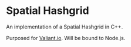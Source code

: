 # Spatial Hashgrid

An implementation of a Spatial Hashgrid in C++.

Purposed for [Valiant.io](https://github.com/Altanis/valiant.io). Will be bound to Node.js.